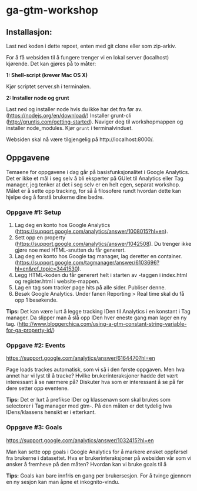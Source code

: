 # ga-gtm-workshop

## Installasjon:
Last ned koden i dette repoet, enten med git clone eller som zip-arkiv.


For å få websiden til å fungere trenger vi en lokal server (localhost) kjørende. Det kan gjøres på to måter:

**1: Shell-script (krever Mac OS X)**

Kjør scriptet server.sh i terminalen. 


**2: Installer node og grunt**

Last ned og installer node hvis du ikke har det fra før av. (https://nodejs.org/en/download/)
Installer grunt-cli (http://gruntjs.com/getting-started).
Naviger deg til workshopmappen og installer node_modules.
Kjør `grunt` i terminalvinduet. 

Websiden skal nå være tilgjengelig på http://localhost:8000/.



## Oppgavene

Temaene for oppgavene i dag går på basisfunksjonalitet i Google Analytics. Det er ikke et mål i seg selv å bli eksperter på GUIet til Analytics eller Tag manager, jeg tenker at det i seg selv er en helt egen, separat workshop. Målet er å sette opp tracking, for så å filosofere rundt hvordan dette kan hjelpe deg å forstå brukerne dine bedre.


### Oppgave #1: Setup
1. Lag deg en konto hos Google Analytics (https://support.google.com/analytics/answer/1008015?hl=en). 
2. Sett opp en property (https://support.google.com/analytics/answer/1042508). Du trenger ikke gjøre noe med HTML-snutten du får generert. 
3. Lag deg en konto hos Google tag manager, lag deretter en container. (https://support.google.com/tagmanager/answer/6103696?hl=en&ref_topic=3441530). 
4. Legg HTML-koden du får generert helt i starten av <body>-taggen i index.html og register.html i website-mappen. 
5. Lag en tag som tracker page hits på alle sider. Publiser denne.
6. Besøk Google Analytics. Under fanen Reporting > Real time skal du få opp 1 besøkende.


**Tips:**
Det kan være lurt å legge tracking IDen til Analytics i en konstant i Tag manager. Da slipper man å slå opp IDen hver eneste gang man lager en ny tag. (http://www.bloggerchica.com/using-a-gtm-constant-string-variable-for-ga-property-id/)



### Oppgave #2: Events
https://support.google.com/analytics/answer/6164470?hl=en

Page loads trackes automatisk, som vi så i den første oppgaven. Men hva annet har vi lyst til å tracke? Hvilke brukerinteraksjoner hadde det vært interessant å se nærmere på? Diskuter hva som er interessant å se på før dere setter opp eventene.

**Tips:**
Det er lurt å prefikse IDer og klassenavn som skal brukes som selectorer i Tag manager med gtm-. På den måten er det tydelig hva IDens/klassens hensikt er i etterkant. 



### Oppgave #3: Goals 
https://support.google.com/analytics/answer/1032415?hl=en

Man kan sette opp goals i Google Analytics for å markere ønsket oppførsel fra brukerne i datasettet. Hva er brukerinteraksjoner på websiden vår som vi ønsker å fremheve på den måten? Hvordan kan vi bruke goals til å 

**Tips:**
Goals kan bare innfris en gang per brukersesjon. For å tvinge gjennom en ny sesjon kan man åpne et inkognito-vindu.






